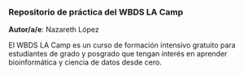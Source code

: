 ### Repositorio de práctica del WBDS LA Camp

**Autor/a/e**: Nazareth López

El WBDS LA Camp es un curso de formación intensivo gratuito para estudiantes de grado y posgrado que tengan interés en aprender bioinformática y ciencia de datos desde cero.
